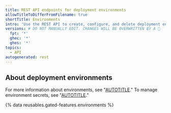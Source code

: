 ```yaml
---
title: REST API endpoints for deployment environments
allowTitleToDifferFromFilename: true
shortTitle: Environments
intro: 'Use the REST API to create, configure, and delete deployment environments.'
versions: # DO NOT MANUALLY EDIT. CHANGES WILL BE OVERWRITTEN BY A 🤖
  fpt: '*'
  ghec: '*'
  ghes: '*'
topics:
  - API
autogenerated: rest
---
```


## About deployment environments

For more information about environments, see "[AUTOTITLE](/actions/deployment/targeting-different-environments/using-environments-for-deployment)." To manage environment secrets, see "[AUTOTITLE](/rest/actions#secrets)."

{% data reusables.gated-features.environments %}

<!-- Content after this section is automatically generated -->
